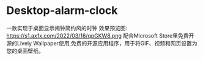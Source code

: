 # Desktop-alarm-clock
一款实现于桌面显示闹钟简约风的时钟
效果预览图:
https://s1.ax1x.com/2022/03/16/qpGKW8.png
配合Microsoft Store里免费开源的Lively Wallpaper使用,免费的开源应用程序，用于将GIF、视频和网页设置为您的桌面壁纸。
